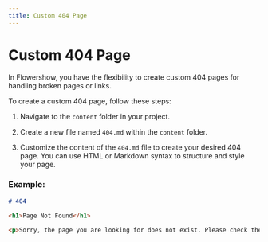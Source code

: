 ```yaml
---
title: Custom 404 Page
---
```


# Custom 404 Page

In Flowershow, you have the flexibility to create custom 404 pages for handling broken pages or links.

To create a custom 404 page, follow these steps:

1. Navigate to the `content` folder in your project.

2. Create a new file named `404.md` within the `content` folder.

3. Customize the content of the `404.md` file to create your desired 404 page. You can use HTML or Markdown syntax to structure and style your page.

### Example:

```markdown
# 404

<h1>Page Not Found</h1>

<p>Sorry, the page you are looking for does not exist. Please check the URL or navigate back to the home page.</p>
```

